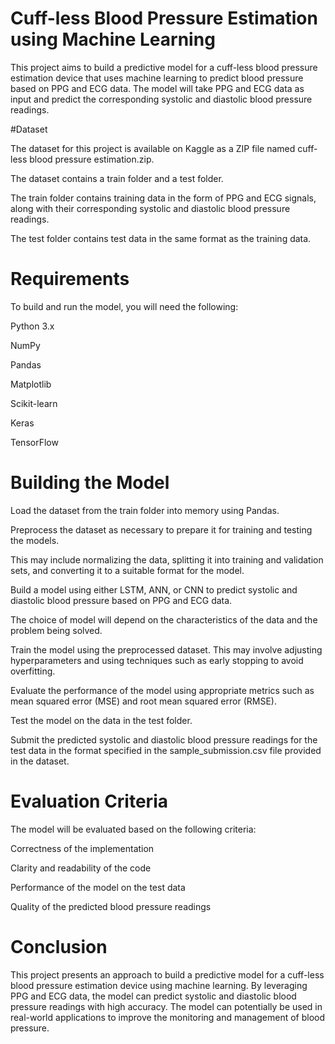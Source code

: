 # Cuff-less Blood Pressure Estimation using Machine Learning

This project aims to build a predictive model for a cuff-less blood pressure estimation device that uses machine learning to predict blood pressure based on PPG and ECG data. The model will take PPG and ECG data as input and predict the corresponding systolic and diastolic blood pressure readings.

#Dataset

The dataset for this project is available on Kaggle as a ZIP file named cuff-less blood pressure estimation.zip. 

The dataset contains a train folder and a test folder. 

The train folder contains training data in the form of PPG and ECG signals, along with their corresponding systolic and diastolic blood pressure readings. 

The test folder contains test data in the same format as the training data.

# Requirements

To build and run the model, you will need the following:

Python 3.x

NumPy

Pandas

Matplotlib

Scikit-learn

Keras

TensorFlow

# Building the Model

Load the dataset from the train folder into memory using Pandas.

Preprocess the dataset as necessary to prepare it for training and testing the models. 

This may include normalizing the data, splitting it into training and validation sets, and converting it to a suitable format for the model.

Build a model using either LSTM, ANN, or CNN to predict systolic and diastolic blood pressure based on PPG and ECG data. 

The choice of model will depend on the characteristics of the data and the problem being solved.

Train the model using the preprocessed dataset. This may involve adjusting hyperparameters and using techniques such as early stopping to avoid overfitting.

Evaluate the performance of the model using appropriate metrics such as mean squared error (MSE) and root mean squared error (RMSE).

Test the model on the data in the test folder.

Submit the predicted systolic and diastolic blood pressure readings for the test data in the format specified in the sample_submission.csv file provided in the dataset.

# Evaluation Criteria

The model will be evaluated based on the following criteria:

Correctness of the implementation

Clarity and readability of the code

Performance of the model on the test data

Quality of the predicted blood pressure readings

# Conclusion

This project presents an approach to build a predictive model for a cuff-less blood pressure estimation device using machine learning. By leveraging PPG and ECG data, the model can predict systolic and diastolic blood pressure readings with high accuracy. The model can potentially be used in real-world applications to improve the monitoring and management of blood pressure.
